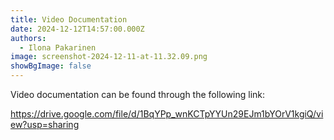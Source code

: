 ```yaml
---
title: Video Documentation
date: 2024-12-12T14:57:00.000Z
authors:
  - Ilona Pakarinen
image: screenshot-2024-12-11-at-11.32.09.png
showBgImage: false
---
```

Video documentation can be found through the following link:

https://drive.google.com/file/d/1BqYPp_wnKCTpYYUn29EJm1bYOrV1kgiQ/view?usp=sharing
